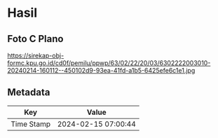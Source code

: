 # Hasil

## Foto C Plano

https://sirekap-obj-formc.kpu.go.id/cd0f/pemilu/ppwp/63/02/22/20/03/6302222003010-20240214-160112--450102d9-93ea-41fd-a1b5-6425efe6c1e1.jpg


## Metadata

| Key        | Value               |
| ---------- | ------------------- |
| Time Stamp | 2024-02-15 07:00:44 |



